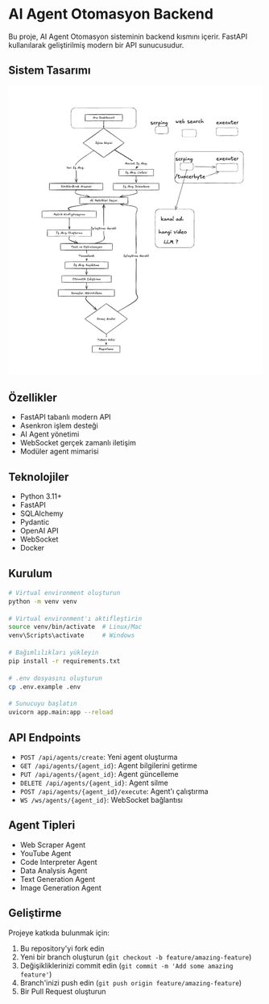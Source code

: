 # AI Agent Otomasyon Backend

Bu proje, AI Agent Otomasyon sisteminin backend kısmını içerir. FastAPI kullanılarak geliştirilmiş modern bir API sunucusudur.

## Sistem Tasarımı

![Sistem Tasarımı](./public/design.png)

## Özellikler

- FastAPI tabanlı modern API
- Asenkron işlem desteği
- AI Agent yönetimi
- WebSocket gerçek zamanlı iletişim
- Modüler agent mimarisi

## Teknolojiler

- Python 3.11+
- FastAPI
- SQLAlchemy
- Pydantic
- OpenAI API
- WebSocket
- Docker

## Kurulum

```bash
# Virtual environment oluşturun
python -m venv venv

# Virtual environment'ı aktifleştirin
source venv/bin/activate  # Linux/Mac
venv\Scripts\activate     # Windows

# Bağımlılıkları yükleyin
pip install -r requirements.txt

# .env dosyasını oluşturun
cp .env.example .env

# Sunucuyu başlatın
uvicorn app.main:app --reload
```

## API Endpoints

- `POST /api/agents/create`: Yeni agent oluşturma
- `GET /api/agents/{agent_id}`: Agent bilgilerini getirme
- `PUT /api/agents/{agent_id}`: Agent güncelleme
- `DELETE /api/agents/{agent_id}`: Agent silme
- `POST /api/agents/{agent_id}/execute`: Agent'ı çalıştırma
- `WS /ws/agents/{agent_id}`: WebSocket bağlantısı

## Agent Tipleri

- Web Scraper Agent
- YouTube Agent
- Code Interpreter Agent
- Data Analysis Agent
- Text Generation Agent
- Image Generation Agent

## Geliştirme

Projeye katkıda bulunmak için:

1. Bu repository'yi fork edin
2. Yeni bir branch oluşturun (`git checkout -b feature/amazing-feature`)
3. Değişikliklerinizi commit edin (`git commit -m 'Add some amazing feature'`)
4. Branch'inizi push edin (`git push origin feature/amazing-feature`)
5. Bir Pull Request oluşturun 
